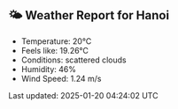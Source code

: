 <!-- WEATHER-START -->
## 🌤 Weather Report for Hanoi

- Temperature: 20°C
- Feels like: 19.26°C
- Conditions: scattered clouds
- Humidity: 46%
- Wind Speed: 1.24 m/s

Last updated: 2025-01-20 04:24:02 UTC
<!-- WEATHER-END -->
